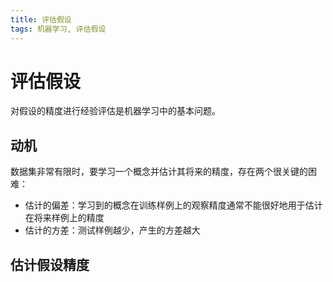 ```yaml
---
title: 评估假设
tags: 机器学习, 评估假设
---
```


# 评估假设

对假设的精度进行经验评估是机器学习中的基本问题。

## 动机

数据集非常有限时，要学习一个概念并估计其将来的精度，存在两个很关键的困难：

- 估计的偏差：学习到的概念在训练样例上的观察精度通常不能很好地用于估计在将来样例上的精度
- 估计的方差：测试样例越少，产生的方差越大

## 估计假设精度

